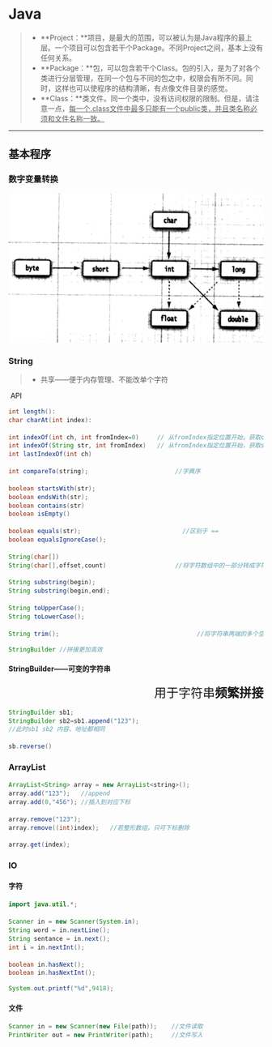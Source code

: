 # Java

> - **Project：**项目，是最大的范围，可以被认为是Java程序的最上层。一个项目可以包含若干个Package。不同Project之间，基本上没有任何关系。
> - **Package：**包，可以包含若干个Class。包的引入，是为了对各个类进行分层管理，在同一个包与不同的包之中，权限会有所不同。同时，这样也可以使程序的结构清晰，有点像文件目录的感觉。
> - **Class：**类文件。同一个类中，没有访问权限的限制。但是，请注意一点，<u>每一个.class文件中最多只能有一个public类，并且类名称必须和文件名称一致。</u>

---

## 基本程序
### 数字变量转换

![image-20210123191451324](pic\Capture1.PNG)

### String 

> - 共享——便于内存管理、不能改单个字符

​	API

```java
int length():
char charAt(int index):

int indexOf(int ch, int fromIndex=0)     // 从fromIndex指定位置开始，获取ch在字符串中出现的位置。
int indexOf(String str, int fromIndex)   // 从fromIndex指定位置开始，获取str在字符串中出现的位置。
int lastIndexOf(int ch)

int compareTo(string);                        //字典序

boolean startsWith(str);
boolean endsWith(str);
boolean contains(str)
boolean isEmpty()

boolean equals(str);                            //区别于 ==
boolean equalsIgnoreCase();

String(char[])
String(char[],offset,count)                   //将字符数组中的一部分转成字符串。

String substring(begin);
String substring(begin,end);

String toUpperCase();
String toLowerCase();

String trim();                                      //将字符串两端的多个空格去除。
```

```java
StringBuilder //拼接更加高效
```

#### StringBuilder——可变的字符串

<p align="right"> <font size=5>用于字符串<b>频繁拼接</b></font></p>

```java
StringBuilder sb1;
StringBuilder sb2=sb1.append("123");
//此时sb1 sb2 内容、地址都相同

sb.reverse() 
```



### ArrayList

```java
ArrayList<String> array = new ArrayList<string>();
array.add("123");	//append
array.add(0,"456");	//插入到对应下标

array.remove("123");
array.remove((int)index);	//若整形数组，只可下标删除

array.get(index);
```




### IO

####  字符

```java
import java.util.*;

Scanner in = new Scanner(System.in);
String word = in.nextLine();
String sentance = in.next();
int i = in.nextInt();

boolean in.hasNext();
boolean in.hasNextInt();
```

```java
System.out.printf("%d",9418);
```

#### 文件

```java
Scanner in = new Scanner(new File(path));    //文件读取
PrintWriter out = new PrintWriter(path);     //文件写入

```

